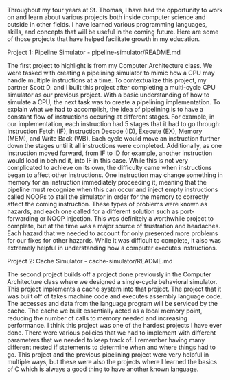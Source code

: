 
Throughout my four years at St. Thomas, I have had the opportunity to work on and learn about various projects both inside computer science and outside in other fields. I have learned various programming languages, skills, and concepts that will be useful in the coming future. Here are some of those projects that have helped facilitate growth in my education.

Project 1: Pipeline Simulator - pipeline-simulator/README.md
 
The first project to highlight is from my Computer Architecture class. We were tasked with creating a pipelining simulator to mimic how a CPU may handle multiple instructions at a time. To contextualize this project, my partner Scott D. and I built this project after completing a multi-cycle CPU simulator as our previous project. With a basic understanding of how to simulate a CPU, the next task was to create a pipelining implementation. To explain what we had to accomplish, the idea of pipelining is to have a constant flow of instructions occuring at different stages. For example, in our implementation, each instruction had 5 stages that it had to go through: Instruction Fetch (IF), Instruction Decode (ID), Execute (EX), Memory (MEM), and Write Back (WB). Each cycle would move an instruction further down the stages until it all instructions were completed. Additionally, as one instruction moved forward, from IF to ID for example, another instruction would load in behind it, into IF in this case. While this is not very complicated to achieve on its own, the difficulty came when instructions began to affect other instructions. One instruction may change something in memory for an instruction immediately proceeding it, meaning that the pipeline must recognize when this can occur and inject empty instructions called NOOPs to stall the simulator in order for the memory to correctly affect the coming instruction. These types of problems were known as hazards, and each one called for a different solution such as port-forwarding or NOOP injection. This was definitely a worthwhile project to complete, but at the time was a major source of frustration and headaches. Each hazard that we needed to account for only presented more problems for our fixes for other hazards. While it was difficult to complete, it also was extremely helpful in understanding how a computer executes instructions.

Project 2: Cache Simulator - cache-simulator/README.md

The second project builds off a project done previously in the Computer Architecture class where we designed a single-cycle behavioral simulator. This project implements a cache system into that project. The project that it was built off of takes machine code and executes assembly language code. The accesses and data from the language program will be serviced by the cache. The cache we built essentially acted as a local memory point, reducing the number of calls to memory needed and increasing performance.
I think this project was one of the hardest projects I have ever done. There were various policies that we had to implement with different parameters that we needed to keep track of. I remember having many different nested if statements to determine when and where things had to go. 
This project and the previous pipelining project were very helpful in multiple ways, but these were also the projects where I learned the basics of C which is always a good thing to have another known language.
